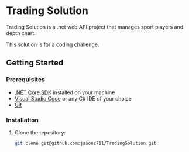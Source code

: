 # Trading Solution
Trading Solution is a .net web API project that manages sport players and depth chart.

This solution is for a coding challenge.

## Getting Started

### Prerequisites

- [.NET Core SDK](https://dotnet.microsoft.com/download/dotnet) installed on your machine
- [Visual Studio Code](https://code.visualstudio.com/) or any C# IDE of your choice
- [Git](https://git-scm.com/)

### Installation

1. Clone the repository:
   ```bash
   git clone git@github.com:jasonz711/TradingSolution.git